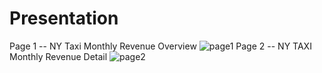 
# Presentation
Page 1 -- NY Taxi Monthly Revenue Overview
![page1](https://github.com/user-attachments/assets/1f7c13f3-543a-4e34-a3b5-5666fa9e5190)
Page 2 -- NY TAXI Monthly Revenue Detail
![page2](https://github.com/user-attachments/assets/786c8984-3726-4f0b-8f8d-e9d77833283c)
